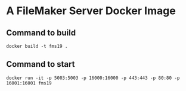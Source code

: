 # A FileMaker Server Docker Image

## Command to build

```
docker build -t fms19 .
```

## Command to start

```
docker run -it -p 5003:5003 -p 16000:16000 -p 443:443 -p 80:80 -p 16001:16001 fms19
```
